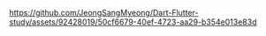 https://github.com/JeongSangMyeong/Dart-Flutter-study/assets/92428019/50cf6679-40ef-4723-aa29-b354e013e83d

